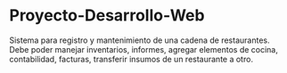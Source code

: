 # Proyecto-Desarrollo-Web
Sistema para registro y mantenimiento de una cadena de restaurantes. Debe poder manejar inventarios, informes, agregar elementos de cocina, contabilidad, facturas, transferir insumos de un restaurante a otro.

